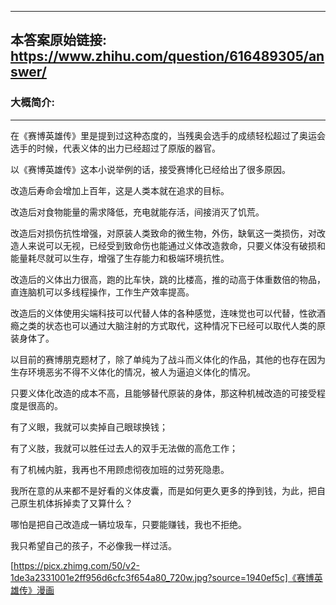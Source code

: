 ----------------------------------------
## 本答案原始链接: https://www.zhihu.com/question/616489305/answer/
### 大概简介: 
----------------------------------------
在《赛博英雄传》里是提到过这种态度的，当残奥会选手的成绩轻松超过了奥运会选手的时候，代表义体的出力已经超过了原版的器官。

以《赛博英雄传》这本小说举例的话，接受赛博化已经给出了很多原因。

改造后寿命会增加上百年，这是人类本就在追求的目标。

改造后对食物能量的需求降低，充电就能存活，间接消灭了饥荒。

改造后对损伤抗性增强，对原装人类致命的微生物，外伤，缺氧这一类损伤，对改造人来说可以无视，已经受到致命伤也能通过义体改造救命，只要义体没有破损和能量耗尽就可以生存，增强了生存能力和极端环境抗性。

改造后的义体出力很高，跑的比车快，跳的比楼高，推的动高于体重数倍的物品，直连脑机可以多线程操作，工作生产效率提高。

改造后的义体使用尖端科技可以代替人体的各种感觉，连味觉也可以代替，性欲酒瘾之类的状态也可以通过大脑注射的方式取代，这种情况下已经可以取代人类的原装身体了。

以目前的赛博朋克题材了，除了单纯为了战斗而义体化的作品，其他的也存在因为生存环境恶劣不得不义体化的情况，被人为逼迫义体化的情况。

只要义体化改造的成本不高，且能够替代原装的身体，那这种机械改造的可接受程度是很高的。

有了义眼，我就可以卖掉自己眼球换钱；

有了义肢，我就可以胜任过去人的双手无法做的高危工作；

有了机械内脏，我再也不用顾虑彻夜加班的过劳死隐患。

我所在意的从来都不是好看的义体皮囊，而是如何更久更多的挣到钱，为此，把自己原生机体拆掉卖了又算什么？

哪怕是把自己改造成一辆垃圾车，只要能赚钱，我也不拒绝。

我只希望自己的孩子，不必像我一样过活。

[https://picx.zhimg.com/50/v2-1de3a2331001e2ff956d6cfc3f654a80_720w.jpg?source=1940ef5c]《赛博英雄传》漫画


